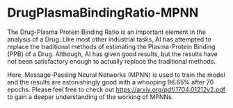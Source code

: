 # DrugPlasmaBindingRatio-MPNN

The Drug-Plasma Protein Binding Ratio is an important element in the analysis of a Drug. Like most other industrial tasks, AI has attempted to replace the traditional methods of estimating the Plasma-Protein Binding (PPB) of a Drug. Although, AI has given good results, but the results have not been satisfactory enough to actually replace the traditional methods.

Here, Message-Passing Neural Networks (MPNN) is used to train the model and the results are astonishingly good with a whooping 96.65% after 70 epochs.
Please feel free to check out https://arxiv.org/pdf/1704.01212v2.pdf to gain a deeper understanding of the working of MPNNs.
